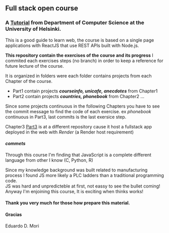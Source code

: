 ##  Full stack open course
### A [Tutorial](https://fullstackopen.com/en/) from Department of Computer Science at the University of Helsinki.

This is a  good guide to learn web, the course is based on a single page applications with ReactJS that use REST APIs built with Node.js.

**This repository contain the exercises of the course and its progress**
I commited each exercises steps (no branch) in order to keep a reference for future lecture of the course.

It is organized in folders were each folder contains projects from each Chapter of the course.

- Part1 contain projects ***courseinfo, unicafe, anecdotes*** from Chapter1 
- Part2 contain projects ***countries, phonebook*** from Chapter2
...

Since some projects continuous in the following Chapters you have to see the commit message to find the code of each exercise.
ex *phonebook* continuous in Part3, last commits is the last exersice step.

Chapter3 [Part3](https://github.com/emori1968/FullStackPart3) is at a different repository cause it host a fullstack app deployed in the web with *Render* (a Render host requirement)

#### *commets*

Through this course I'm finding that JavaScript is a complete different language from other I know (C, Python, R)

Since my knowledge background was built related to manufacturing process I found JS more likely a PLC ladders than a traditional programming code.<br>
JS was hard and unpredicteble at first, not eassy to see the bullet coming!<br>
Anyway I'm enjoining this course, It is exciting when thinks works!

#### Thank you very much for those how prepare this material.

#### **Gracias**
Eduardo D. Mori

